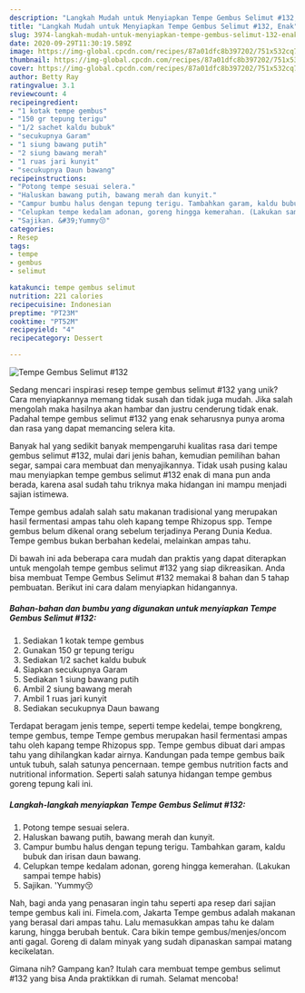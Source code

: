 ```yaml
---
description: "Langkah Mudah untuk Menyiapkan Tempe Gembus Selimut #132, Enak"
title: "Langkah Mudah untuk Menyiapkan Tempe Gembus Selimut #132, Enak"
slug: 3974-langkah-mudah-untuk-menyiapkan-tempe-gembus-selimut-132-enak
date: 2020-09-29T11:30:19.589Z
image: https://img-global.cpcdn.com/recipes/87a01dfc8b397202/751x532cq70/tempe-gembus-selimut-132-foto-resep-utama.jpg
thumbnail: https://img-global.cpcdn.com/recipes/87a01dfc8b397202/751x532cq70/tempe-gembus-selimut-132-foto-resep-utama.jpg
cover: https://img-global.cpcdn.com/recipes/87a01dfc8b397202/751x532cq70/tempe-gembus-selimut-132-foto-resep-utama.jpg
author: Betty Ray
ratingvalue: 3.1
reviewcount: 4
recipeingredient:
- "1 kotak tempe gembus"
- "150 gr tepung terigu"
- "1/2 sachet kaldu bubuk"
- "secukupnya Garam"
- "1 siung bawang putih"
- "2 siung bawang merah"
- "1 ruas jari kunyit"
- "secukupnya Daun bawang"
recipeinstructions:
- "Potong tempe sesuai selera."
- "Haluskan bawang putih, bawang merah dan kunyit."
- "Campur bumbu halus dengan tepung terigu. Tambahkan garam, kaldu bubuk dan irisan daun bawang."
- "Celupkan tempe kedalam adonan, goreng hingga kemerahan. (Lakukan sampai tempe habis)"
- "Sajikan. &#39;Yummy😚"
categories:
- Resep
tags:
- tempe
- gembus
- selimut

katakunci: tempe gembus selimut 
nutrition: 221 calories
recipecuisine: Indonesian
preptime: "PT23M"
cooktime: "PT52M"
recipeyield: "4"
recipecategory: Dessert

---
```



![Tempe Gembus Selimut #132](https://img-global.cpcdn.com/recipes/87a01dfc8b397202/751x532cq70/tempe-gembus-selimut-132-foto-resep-utama.jpg)

Sedang mencari inspirasi resep tempe gembus selimut #132 yang unik? Cara menyiapkannya memang tidak susah dan tidak juga mudah. Jika salah mengolah maka hasilnya akan hambar dan justru cenderung tidak enak. Padahal tempe gembus selimut #132 yang enak seharusnya punya aroma dan rasa yang dapat memancing selera kita.

Banyak hal yang sedikit banyak mempengaruhi kualitas rasa dari tempe gembus selimut #132, mulai dari jenis bahan, kemudian pemilihan bahan segar, sampai cara membuat dan menyajikannya. Tidak usah pusing kalau mau menyiapkan tempe gembus selimut #132 enak di mana pun anda berada, karena asal sudah tahu triknya maka hidangan ini mampu menjadi sajian istimewa.

Tempe gembus adalah salah satu makanan tradisional yang merupakan hasil fermentasi ampas tahu oleh kapang tempe Rhizopus spp. Tempe gembus belum dikenal orang sebelum terjadinya Perang Dunia Kedua. Tempe gembus bukan berbahan kedelai, melainkan ampas tahu.


Di bawah ini ada beberapa cara mudah dan praktis yang dapat diterapkan untuk mengolah tempe gembus selimut #132 yang siap dikreasikan. Anda bisa membuat Tempe Gembus Selimut #132 memakai 8 bahan dan 5 tahap pembuatan. Berikut ini cara dalam menyiapkan hidangannya.

<!--inarticleads1-->

##### Bahan-bahan dan bumbu yang digunakan untuk menyiapkan Tempe Gembus Selimut #132:

1. Sediakan 1 kotak tempe gembus
1. Gunakan 150 gr tepung terigu
1. Sediakan 1/2 sachet kaldu bubuk
1. Siapkan secukupnya Garam
1. Sediakan 1 siung bawang putih
1. Ambil 2 siung bawang merah
1. Ambil 1 ruas jari kunyit
1. Sediakan secukupnya Daun bawang


Terdapat beragam jenis tempe, seperti tempe kedelai, tempe bongkreng, tempe gembus, tempe Tempe gembus merupakan hasil fermentasi ampas tahu oleh kapang tempe Rhizopus spp. Tempe gembus dibuat dari ampas tahu yang dihilangkan kadar airnya. Kandungan pada tempe gembus baik untuk tubuh, salah satunya pencernaan. tempe gembus nutrition facts and nutritional information. Seperti salah satunya hidangan tempe gembus goreng tepung kali ini. 

<!--inarticleads2-->

##### Langkah-langkah menyiapkan Tempe Gembus Selimut #132:

1. Potong tempe sesuai selera.
1. Haluskan bawang putih, bawang merah dan kunyit.
1. Campur bumbu halus dengan tepung terigu. Tambahkan garam, kaldu bubuk dan irisan daun bawang.
1. Celupkan tempe kedalam adonan, goreng hingga kemerahan. (Lakukan sampai tempe habis)
1. Sajikan. &#39;Yummy😚


Nah, bagi anda yang penasaran ingin tahu seperti apa resep dari sajian tempe gembus kali ini. Fimela.com, Jakarta Tempe gembus adalah makanan yang berasal dari ampas tahu. Lalu memasukkan ampas tahu ke dalam karung, hingga berubah bentuk. Cara bikin tempe gembus/menjes/oncom anti gagal. Goreng di dalam minyak yang sudah dipanaskan sampai matang kecikelatan. 

Gimana nih? Gampang kan? Itulah cara membuat tempe gembus selimut #132 yang bisa Anda praktikkan di rumah. Selamat mencoba!
